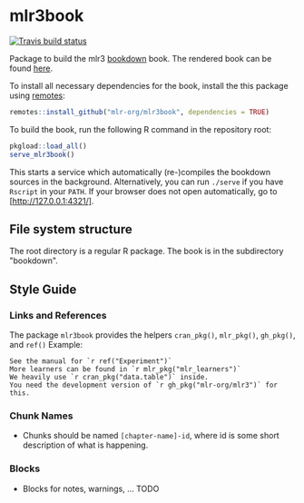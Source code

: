 # mlr3book

[![Travis build status](https://travis-ci.org/mlr-org/mlr3book.svg?branch=master)](https://travis-ci.org/mlr-org/mlr3book)

Package to build the mlr3 [bookdown](https://bookdown.org/) book.
The rendered book can be found [here](https://mlr-org.github.io/mlr3book/).

To install all necessary dependencies for the book, install the this package using [remotes](https://cran.r-project.org/package=remotes):
```r
remotes::install_github("mlr-org/mlr3book", dependencies = TRUE)
```

To build the book, run the following R command in the repository root:
```r
pkgload::load_all()
serve_mlr3book()
```
This starts a service which automatically (re-)compiles the bookdown sources in the background.
Alternatively, you can run `./serve` if you have `Rscript` in your `PATH`.
If your browser does not open automatically, go to [http://127.0.0.1:4321/].

## File system structure
The root directory is a regular R package.
The book is in the subdirectory "bookdown".


## Style Guide

### Links and References
The package `mlr3book` provides the helpers `cran_pkg()`, `mlr_pkg()`, `gh_pkg()`, and `ref()`
Example:
```
See the manual for `r ref("Experiment")`
More learners can be found in `r mlr_pkg("mlr_learners")`
We heavily use `r cran_pkg("data.table")` inside.
You need the development version of `r gh_pkg("mlr-org/mlr3")` for this.
```

### Chunk Names
* Chunks should be named `[chapter-name]-id`, where id is some short description of what is happening.

### Blocks
* Blocks for notes, warnings, ... TODO
